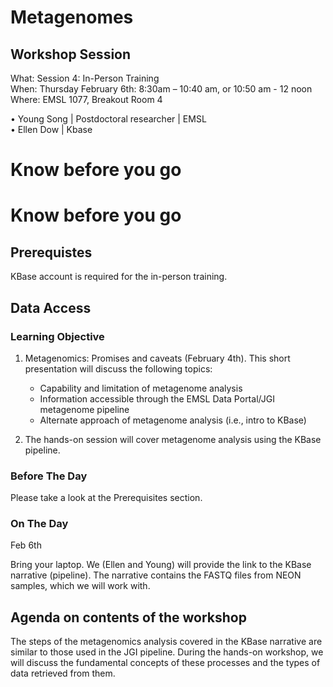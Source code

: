 # Metagenomes

## Workshop Session
What: Session 4: In-Person Training   <br>
When: Thursday February 6th: 8:30am – 10:40 am, or  10:50 am - 12 noon <br>
Where:  EMSL 1077, Breakout Room 4

•	Young Song | Postdoctoral researcher | EMSL <br>
•	Ellen Dow | Kbase   <br>


# Know before you go


# Know before you go

## Prerequistes
KBase account is required for the in-person training.

## Data Access

### Learning Objective
1. Metagenomics: Promises and caveats (February 4th).
   This short presentation will discuss the following topics:
   - Capability and limitation of metagenome analysis
   - Information accessible through the EMSL Data Portal/JGI metagenome pipeline
   - Alternate approach of metagenome analysis (i.e., intro to KBase)
     
2. The hands-on session will cover metagenome analysis using the KBase pipeline. 

### Before The Day
Please take a look at the Prerequisites section. 

### On The Day
Feb 6th

Bring your laptop. We (Ellen and Young) will provide the link to the KBase narrative (pipeline). The narrative contains the FASTQ files from NEON samples, which we will work with.

## Agenda on contents of the workshop
The steps of the metagenomics analysis covered in the KBase narrative are similar to those used in the JGI pipeline. During the hands-on workshop, we will discuss the fundamental concepts of these processes and the types of data retrieved from them.

